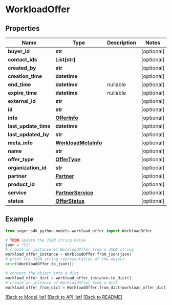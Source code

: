 # WorkloadOffer


## Properties

Name | Type | Description | Notes
------------ | ------------- | ------------- | -------------
**buyer_id** | **str** |  | [optional] 
**contact_ids** | **List[str]** |  | [optional] 
**created_by** | **str** |  | [optional] 
**creation_time** | **datetime** |  | [optional] 
**end_time** | **datetime** | nullable | [optional] 
**expire_time** | **datetime** | nullable | [optional] 
**external_id** | **str** |  | [optional] 
**id** | **str** |  | [optional] 
**info** | [**OfferInfo**](OfferInfo.md) |  | [optional] 
**last_update_time** | **datetime** |  | [optional] 
**last_updated_by** | **str** |  | [optional] 
**meta_info** | [**WorkloadMetaInfo**](WorkloadMetaInfo.md) |  | [optional] 
**name** | **str** |  | [optional] 
**offer_type** | [**OfferType**](OfferType.md) |  | [optional] 
**organization_id** | **str** |  | [optional] 
**partner** | [**Partner**](Partner.md) |  | [optional] 
**product_id** | **str** |  | [optional] 
**service** | [**PartnerService**](PartnerService.md) |  | [optional] 
**status** | [**OfferStatus**](OfferStatus.md) |  | [optional] 

## Example

```python
from suger_sdk_python.models.workload_offer import WorkloadOffer

# TODO update the JSON string below
json = "{}"
# create an instance of WorkloadOffer from a JSON string
workload_offer_instance = WorkloadOffer.from_json(json)
# print the JSON string representation of the object
print(WorkloadOffer.to_json())

# convert the object into a dict
workload_offer_dict = workload_offer_instance.to_dict()
# create an instance of WorkloadOffer from a dict
workload_offer_from_dict = WorkloadOffer.from_dict(workload_offer_dict)
```
[[Back to Model list]](../README.md#documentation-for-models) [[Back to API list]](../README.md#documentation-for-api-endpoints) [[Back to README]](../README.md)


